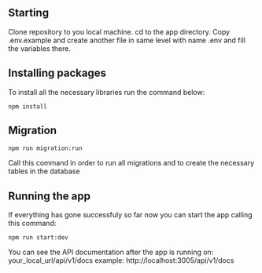 ## Starting

Clone repository to you local machine. cd to the app directory.
Copy .env.example and create another file in same level with name .env and fill the variables there.

## Installing packages

To install all the necessary libraries run the command below:

```shell
npm install
```

## Migration

```shell
npm run migration:run
```

Call this command in order to run all migrations and to create the necessary tables in the database

## Running the app

If everything has gone successfuly so far now you can start the app calling this command:

```shell
npm run start:dev
```

You can see the API documentation after the app is running on: your_local_url/api/v1/docs
example: http://localhost:3005/api/v1/docs
